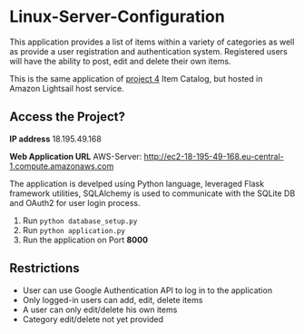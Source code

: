 # Linux-Server-Configuration

This application provides a list of items within a variety of categories as well as provide a user registration and authentication system. Registered users will have the ability to post, edit and delete their own items.

This is the same application of [project 4](https://github.com/H-Wardak/item-catalog) Item Catalog, but hosted in Amazon Lightsail host service.

## Access the Project?
**IP address**
18.195.49.168

**Web Application URL**
AWS-Server: http://ec2-18-195-49-168.eu-central-1.compute.amazonaws.com




The application is develped using Python language, leveraged Flask framework utilities, SQLAlchemy is used to communicate with the SQLite DB and OAuth2 for user login process.
1. Run ``` python database_setup.py ```
2. Run ``` python application.py ```
3. Run the application on Port **8000**

## Restrictions
- User can use Google Authentication API to log in to the application
- Only logged-in users can add, edit, delete items
- A user can only edit/delete his own items
- Category edit/delete not yet provided
